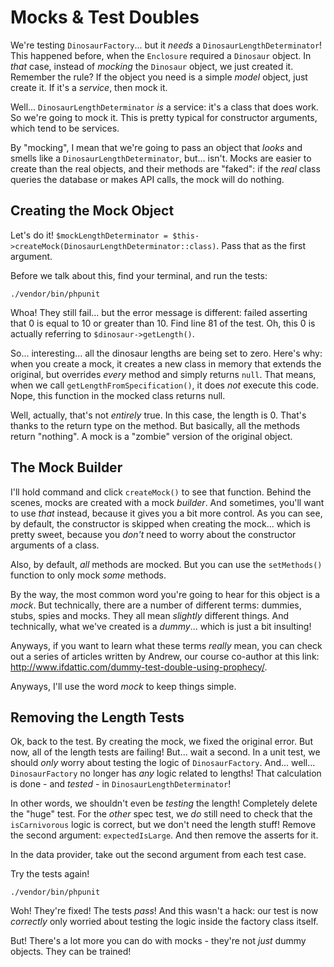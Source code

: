 # Mocks & Test Doubles

We're testing `DinosaurFactory`... but it *needs* a `DinosaurLengthDeterminator`!
This happened before, when the `Enclosure` required a `Dinosaur` object. In *that*
case, instead of *mocking* the `Dinosaur` object, we just created it. Remember the
rule? If the object you need is a simple *model* object, just create it. If it's
a *service*, then mock it.

Well... `DinosaurLengthDeterminator` *is* a service: it's a class that does work.
So we're going to mock it. This is pretty typical for constructor arguments, which
tend to be services.

By "mocking", I mean that we're going to pass an object that *looks* and smells like
a `DinosaurLengthDeterminator`, but... isn't. Mocks are easier to create than the
real objects, and their methods are "faked": if the *real* class queries the database
or makes API calls, the mock will do nothing.

## Creating the Mock Object

Let's do it! `$mockLengthDeterminator = $this->createMock(DinosaurLengthDeterminator::class)`.
Pass that as the first argument.

Before we talk about this, find your terminal, and run the tests:

```terminal-silent
./vendor/bin/phpunit
```

Whoa! They still fail... but the error message is different: failed asserting that
0 is equal to 10 or greater than 10. Find line 81 of the test. Oh, this 0 is actually
referring to `$dinosaur->getLength()`.

So... interesting... all the dinosaur lengths are being set to zero. Here's why:
when you create a mock, it creates a new class in memory that extends the original,
but overrides *every* method and simply returns `null`. That means, when we call
`getLengthFromSpecification()`, it does *not* execute this code. Nope, this function
in the mocked class returns null.

Well, actually, that's not *entirely* true. In this case, the length is 0. That's
thanks to the return type on the method. But basically, all the methods return "nothing".
A mock is a "zombie" version of the original object.

## The Mock Builder

I'll hold command and click `createMock()` to see that function. Behind the scenes,
mocks are created with a mock *builder*. And sometimes, you'll want to use *that*
instead, because it gives you a bit more control. As you can see, by default, the
constructor is skipped when creating the mock... which is pretty sweet, because you
*don't* need to worry about the constructor arguments of a class.

Also, by default, *all* methods are mocked. But you can use the `setMethods()` function
to only mock *some* methods.

By the way, the most common word you're going to hear for this object is a *mock*.
But technically, there are a number of different terms: dummies, stubs, spies and
mocks. They all mean *slightly* different things. And technically, what we've created
is a *dummy*... which is just a bit insulting!

Anyways, if you want to learn what these terms *really* mean, you can check out a
series of articles written by Andrew, our course co-author at this link:
http://www.ifdattic.com/dummy-test-double-using-prophecy/.

Anyways, I'll use the word *mock* to keep things simple.

## Removing the Length Tests

Ok, back to the test. By creating the mock, we fixed the original error. But now,
all of the length tests are failing! But... wait a second. In a unit test, we should
*only* worry about testing the logic of `DinosaurFactory`. And... well... `DinosaurFactory`
no longer has *any* logic related to lengths! That calculation is done - and *tested* -
in `DinosaurLengthDeterminator`!

In other words, we shouldn't even be *testing* the length! Completely delete the
"huge" test. For the *other* spec test, we *do* still need to check that the `isCarnivorous`
logic is correct, but we don't need the length stuff! Remove the second argument:
`expectedIsLarge`. And then remove the asserts for it.

In the data provider, take out the second argument from each test case.

Try the tests again!

```terminal-silent
./vendor/bin/phpunit
```

Woh! They're fixed! The tests *pass*! And this wasn't a hack: our test is now
*correctly* only worried about testing the logic inside the factory class itself.

But! There's a lot more you can do with mocks - they're not *just* dummy objects.
They can be trained!
